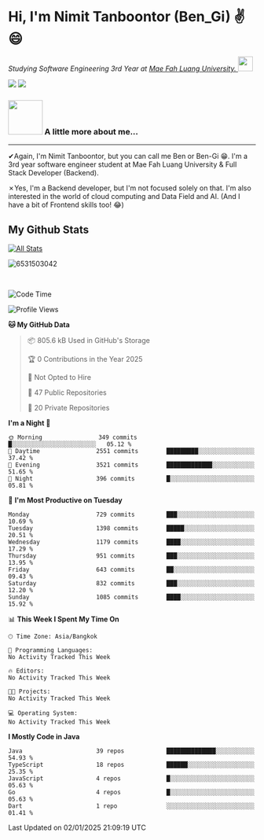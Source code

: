 # Hi, I'm Nimit Tanboontor (Ben_Gi) ✌😄
<p><em>Studying Software Engineering 3rd Year at <a href="https://en.mfu.ac.th/home.html"> Mae Fah Luang University.
</a><img src="https://media.giphy.com/media/WUlplcMpOCEmTGBtBW/giphy.gif" width="30"> </em></p>


[![](https://img.shields.io/badge/linkedin-%230077B5.svg?style=for-the-badge&logo=linkedin)]([https://www.linkedin.com/in/thanaphoom-babparn/](https://www.linkedin.com/in/nimit-tanbooutor-798139246/))
[![](https://img.shields.io/badge/Medium-12100E?style=for-the-badge&logo=medium&logoColor=white)](https://medium.com/@nimittanbooutor)

### <img src="https://media.giphy.com/media/VgCDAzcKvsR6OM0uWg/giphy.gif" width="70"> A little more about me...  

<hr> <!-- Horizontal line -->

&#10004;Again, I'm Nimit Tanboontor, but you can call me Ben or Ben-Gi 😁. I'm a 3rd year software engineer student at Mae Fah Luang University & Full Stack Developer (Backend).

&#10007;Yes, I'm a Backend developer, but I'm not focused solely on that. I'm also interested in the world of cloud computing and Data Field and AI. (And I have a bit of Frontend skills too! 😂)


## My Github Stats

[![All Stats](https://github-readme-stats.vercel.app/api?username=6531503042&show_icons=true&theme=algolia)](https://github.com/6531503042)

<p><img align="center" src="https://github-readme-streak-stats.herokuapp.com/?user=6531503042&" alt="6531503042" /></p>

<br />


<!--START_SECTION:waka-->
![Code Time](http://img.shields.io/badge/Code%20Time-257%20hrs%2036%20mins-blue)

![Profile Views](http://img.shields.io/badge/Profile%20Views-2-blue)

**🐱 My GitHub Data** 

> 📦 805.6 kB Used in GitHub's Storage 
 > 
> 🏆 0 Contributions in the Year 2025
 > 
> 🚫 Not Opted to Hire
 > 
> 📜 47 Public Repositories 
 > 
> 🔑 20 Private Repositories 
 > 
**I'm a Night 🦉** 

```text
🌞 Morning                349 commits         █░░░░░░░░░░░░░░░░░░░░░░░░   05.12 % 
🌆 Daytime                2551 commits        █████████░░░░░░░░░░░░░░░░   37.42 % 
🌃 Evening                3521 commits        █████████████░░░░░░░░░░░░   51.65 % 
🌙 Night                  396 commits         █░░░░░░░░░░░░░░░░░░░░░░░░   05.81 % 
```
📅 **I'm Most Productive on Tuesday** 

```text
Monday                   729 commits         ███░░░░░░░░░░░░░░░░░░░░░░   10.69 % 
Tuesday                  1398 commits        █████░░░░░░░░░░░░░░░░░░░░   20.51 % 
Wednesday                1179 commits        ████░░░░░░░░░░░░░░░░░░░░░   17.29 % 
Thursday                 951 commits         ███░░░░░░░░░░░░░░░░░░░░░░   13.95 % 
Friday                   643 commits         ██░░░░░░░░░░░░░░░░░░░░░░░   09.43 % 
Saturday                 832 commits         ███░░░░░░░░░░░░░░░░░░░░░░   12.20 % 
Sunday                   1085 commits        ████░░░░░░░░░░░░░░░░░░░░░   15.92 % 
```


📊 **This Week I Spent My Time On** 

```text
🕑︎ Time Zone: Asia/Bangkok

💬 Programming Languages: 
No Activity Tracked This Week

🔥 Editors: 
No Activity Tracked This Week

🐱‍💻 Projects: 
No Activity Tracked This Week

💻 Operating System: 
No Activity Tracked This Week
```

**I Mostly Code in Java** 

```text
Java                     39 repos            ██████████████░░░░░░░░░░░   54.93 % 
TypeScript               18 repos            ██████░░░░░░░░░░░░░░░░░░░   25.35 % 
JavaScript               4 repos             █░░░░░░░░░░░░░░░░░░░░░░░░   05.63 % 
Go                       4 repos             █░░░░░░░░░░░░░░░░░░░░░░░░   05.63 % 
Dart                     1 repo              ░░░░░░░░░░░░░░░░░░░░░░░░░   01.41 % 
```




 Last Updated on 02/01/2025 21:09:19 UTC
<!--END_SECTION:waka-->
